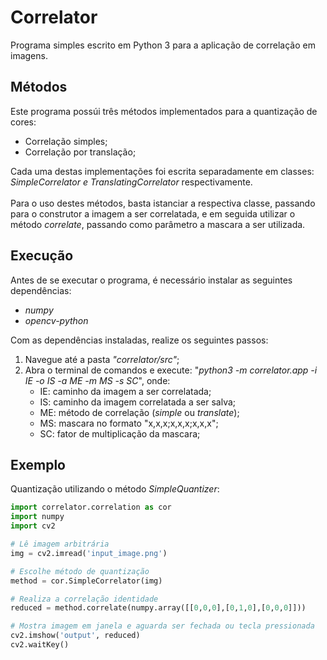 # Correlator
Programa simples escrito em Python 3 para a aplicação de correlação em imagens.

## Métodos
Este programa possúi três métodos implementados para a quantização de cores:
- Correlação simples;
- Correlação por translação;

Cada uma destas implementações foi escrita separadamente em classes: _SimpleCorrelator e TranslatingCorrelator_ respectivamente.
<br><br>
Para o uso destes métodos, basta istanciar a respectiva classe, passando para o construtor a imagem a ser correlatada, e em seguida utilizar o método _correlate_, passando como parâmetro a mascara a ser utilizada.

## Execução
Antes de se executar o programa, é necessário instalar as seguintes dependências:
- _numpy_
- _opencv-python_

Com as dependências instaladas, realize os seguintes passos:
1. Navegue até a pasta _"correlator/src"_;
2. Abra o terminal de comandos e execute: "_python3 -m correlator.app -i IE -o IS -a ME -m MS -s SC_", onde:
   - IE: caminho da imagem a ser correlatada;
   - IS: caminho da imagem correlatada a ser salva;
   - ME: método de correlação (_simple_ ou _translate_);
   - MS: mascara no formato "x,x,x;x,x,x;x,x,x";
   - SC: fator de multiplicação da mascara;
   
   
## Exemplo
Quantização utilizando o método _SimpleQuantizer_:
```python
import correlator.correlation as cor
import numpy
import cv2

# Lê imagem arbitrária
img = cv2.imread('input_image.png')

# Escolhe método de quantização
method = cor.SimpleCorrelator(img)

# Realiza a correlação identidade
reduced = method.correlate(numpy.array([[0,0,0],[0,1,0],[0,0,0]]))

# Mostra imagem em janela e aguarda ser fechada ou tecla pressionada
cv2.imshow('output', reduced)
cv2.waitKey()
```